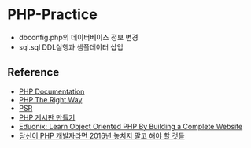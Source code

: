 # PHP-Practice

- dbconfig.php의 데이터베이스 정보 변경
- sql.sql DDL실행과 샘플데이터 삽입



## Reference

- [PHP Documentation](http://php.net/manual/kr)
- [PHP The Right Way](http://modernpug.github.io/php-the-right-way)
- [PSR](http://www.php-fig.org/psr/)
- [PHP 게시판 만들기](http://blog.kurien.co.kr/category/Project/PHP%20%EA%B2%8C%EC%8B%9C%ED%8C%90)
- [Eduonix: Learn Object Oriented PHP By Building a Complete Website](https://www.eduonix.com/dashboard/learn-object-oriented-php-by-building-a-complete-website)
- [당신이 PHP 개발자라면 2016년 놓치지 말고 해야 할 것들](http://www.haruair.com/blog/3286)